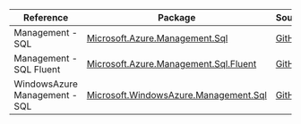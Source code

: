 | Reference | Package | Source |
|---|---|---|
|Management - SQL|[Microsoft.Azure.Management.Sql](https://www.nuget.org/packages/Microsoft.Azure.Management.Sql)|[GitHub](https://github.com/Azure/azure-sdk-for-net/blob/main/)|
|Management - SQL Fluent|[Microsoft.Azure.Management.Sql.Fluent](https://www.nuget.org/packages/Microsoft.Azure.Management.Sql.Fluent)|[GitHub](https://github.com/Azure/azure-sdk-for-net/blob/main/)|
|WindowsAzure Management - SQL|[Microsoft.WindowsAzure.Management.Sql](https://www.nuget.org/packages/Microsoft.WindowsAzure.Management.Sql)|[GitHub](https://github.com/Azure/azure-sdk-for-net/blob/main/)|
